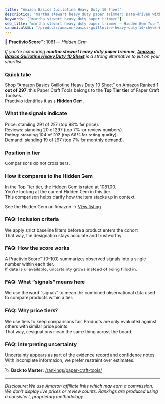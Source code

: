 ```yaml
---
title: "Amazon Basics Guillotine Heavy Duty 10 Sheet"
description: "martha stewart heavy duty paper trimmer: Data-driven within Top Tier ranking using the Practivio Score™. Positioned by quality, value, demand, findability, mom…"
keywords: ["martha stewart heavy duty paper trimmer"]
seo_title: "martha stewart heavy duty paper trimmer — Hidden Gem Top Tier (2025)"
canonicalURL: "/products/amazon-basics-guillotine-heavy-duty-10-sheet-B07LFHSRNB/"
---
```


**💎 Practivio Score™:** 1081 — _Hidden Gem_


*If you're comparing **martha stewart heavy duty paper trimmer**, **[Amazon Basics Guillotine Heavy Duty 10 Sheet](https://www.amazon.com/dp/B07LFHSRNB?tag=practivio-20)** is a strong alternative to put on your shortlist.*
### Quick take
[Shop “Amazon Basics Guillotine Heavy Duty 10 Sheet” on Amazon](https://www.amazon.com/dp/B07LFHSRNB?tag=practivio-20)
Ranked **1 out of 297**, this Paper Craft Tools belongs to the **Top Tier tier** of Paper Craft Toolses.  
Practivio identifies it as a **Hidden Gem**.

### What the signals indicate
Price: standing 291 of 297 (top 98% for price).  
Reviews: standing 20 of 297 (top 7% for review numbers).  
Rating: standing 194 of 297 (top 66% for rating quality).  
Demand: standing 19 of 297 (top 7% for monthly demand).

### Position in tier
Comparisons do not cross tiers.

### How it compares to the Hidden Gem
In the Top Tier tier, the Hidden Gem is rated at 1081.00.  
You’re looking at the current Hidden Gem in this tier.  
This comparison helps clarify how the item stacks up in context.  

See the Hidden Gem on Amazon → [View listing](https://www.amazon.com/dp/B07LFHSRNB?tag=practivio-20)

### FAQ: Inclusion criteria
We apply strict baseline filters before a product enters the cohort.  
That way, the designation stays accurate and trustworthy.

### FAQ: How the score works
A Practivio Score™ (0–100) summarizes observed signals into a single number within each tier.  
If data is unavailable, uncertainty grows instead of being filled in.

### FAQ: What “signals” means here
We use the word “signals” to mean the combined observational data used to compare products within a tier.

### FAQ: Why price tiers?
We use tiers to keep comparisons fair. Products are only evaluated against others with similar price points.  
That way, designations mean the same thing across the board.

### FAQ: Interpreting uncertainty
Uncertainty appears as part of the evidence record and confidence notes.  
With incomplete information, we prefer restraint over estimates.


🏷️ **Back to Master:** [/rankings/paper-craft-tools/](/rankings/paper-craft-tools/)

---
_Disclosure: We use Amazon affiliate links which may earn a commission. We don’t display live prices or review counts. Rankings are produced using a consistent, proprietary methodology._
